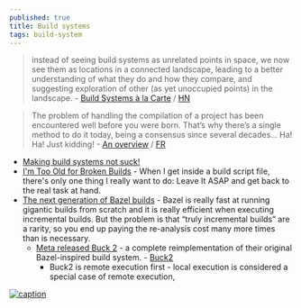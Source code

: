 ```yaml
---
published: true
title: Build systems
tags: build-system
---
```

> instead of seeing build systems as unrelated points in space, we now see them as locations
in a connected landscape, leading to a better understanding of what they do and how they compare,
and suggesting exploration of other (as yet unoccupied points) in the landscape. - [Build Systems à la Carte](https://www.microsoft.com/en-us/research/uploads/prod/2018/03/build-systems.pdf) / [HN](https://news.ycombinator.com/item?id=29718446)

> The problem of handling the compilation of a project has been encountered well before you were born. That’s why there’s a single method to do it today, being a consensus since several decades... Ha! Ha! Just kidding! - [An overview](https://medium.com/@julienjorge/an-overview-of-build-systems-mostly-for-c-projects-ac9931494444) / [FR](https://linuxfr.org/users/julien_jorge/journaux/un-petit-tour-des-systemes-de-build)

- [Making build systems not suck!](https://lca2015.linux.org.au/slides/140/meson-lca2015.pdf)
- [I'm Too Old for Broken Builds](https://xorvoid.com/broken_builds.html) - When I get inside a build script file, there's only one thing I really want to do: Leave It ASAP and get back to the real task at hand.
- [The next generation of Bazel builds](https://blogsystem5.substack.com/p/bazel-next-generation) -  Bazel is really fast at running gigantic builds from scratch and it is really efficient when executing incremental builds. But the problem is that “truly incremental builds” are a rarity, so you end up paying the re-analysis cost many more times than is necessary.
	- [Meta released Buck 2](https://blogsystem5.substack.com/i/159682182/meanwhile-at-meta) - a complete reimplementation of their original Bazel-inspired build system. - [Buck2](https://buck2.build/docs/about/why/)
    	- Buck2 is remote execution first - local execution is considered a special case of remote execution,
	

[![caption](https://karussell.wordpress.com/wp-content/uploads/2009/09/build-system-evolution13.png?w=869)](https://karussell.wordpress.com/2009/09/29/evolution-of-build-systems/)
